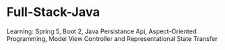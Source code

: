 # Full-Stack-Java
 Learning: Spring 5, Boot 2, Java Persistance Api, Aspect-Oriented Programming, Model View Controller and Representational State Transfer
